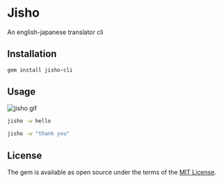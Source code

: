 # Jisho

An english-japanese translator cli

## Installation

```ruby
gem install jisho-cli
```

## Usage

![jisho gif](https://raw.githubusercontent.com/wofi-minh/jisho/master/jisho.gif)

```bash
jisho -w hello

jisho -w "thank you"
```

## License

The gem is available as open source under the terms of the [MIT License](http://opensource.org/licenses/MIT).

